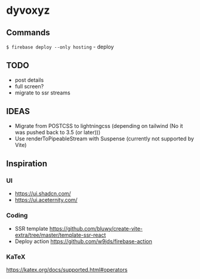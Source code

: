 # dyvoxyz

## Commands

`$ firebase deploy --only hosting` - deploy

## TODO

- post details
- full screen?
- migrate to ssr streams

## IDEAS

- Migrate from POSTCSS to lightningcss (depending on tailwind (No it was pushed back to 3.5 (or later)))
- Use renderToPipeableStream with Suspense (currently not supported by Vite)

## Inspiration

### UI

- https://ui.shadcn.com/
- https://ui.aceternity.com/

### Coding

- SSR template https://github.com/bluwy/create-vite-extra/tree/master/template-ssr-react
- Deploy action https://github.com/w9jds/firebase-action

### KaTeX

https://katex.org/docs/supported.html#operators
